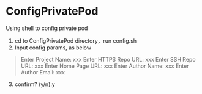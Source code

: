 # ConfigPrivatePod
Using shell to config private pod

1. cd to ConfigPrivatePod directory，run config.sh
2. Input config params, as below

>Enter Project Name: xxx
>Enter HTTPS Repo URL: xxx
>Enter SSH Repo URL: xxx
>Enter Home Page URL: xxx
>Enter Author Name: xxx
>Enter Author Email: xxx

3. confirm? (y/n):y
